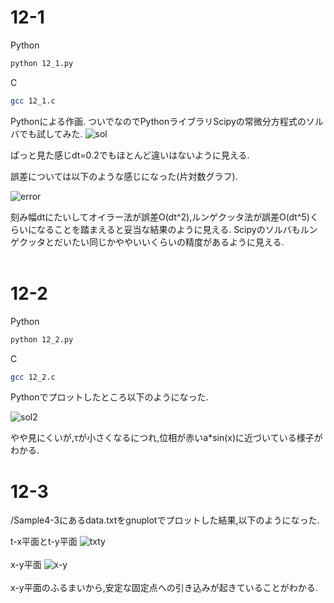 # 12-1
Python
```bash
python 12_1.py
```
C
```bash
gcc 12_1.c
```
Pythonによる作画.
ついでなのでPythonライブラリScipyの常微分方程式のソルバでも試してみた.
![sol](https://user-images.githubusercontent.com/55901554/80989982-9f668980-8e70-11ea-944c-ec7b0b871f81.png)

ぱっと見た感じdt=0.2でもほとんど違いはないように見える.

誤差については以下のような感じになった(片対数グラフ).

![error](https://user-images.githubusercontent.com/55901554/80990799-f1f47580-8e71-11ea-9357-bf6a7aec826f.png)

刻み幅dtにたいしてオイラー法が誤差O(dt^2),ルンゲクッタ法が誤差O(dt^5)くらいになることを踏まえると妥当な結果のように見える.
Scipyのソルバもルンゲクッタとだいたい同じかややいいくらいの精度があるように見える.
<br>
<br>

# 12-2
Python
```bash
python 12_2.py
```
C
```bash
gcc 12_2.c
```

Pythonでプロットしたところ以下のようになった.

![sol2](https://user-images.githubusercontent.com/55901554/80991320-ca51dd00-8e72-11ea-9750-5ff5d361ee78.png)

やや見にくいが,τが小さくなるにつれ,位相が赤いa*sin(x)に近づいている様子がわかる.

# 12-3

/Sample4-3にあるdata.txtをgnuplotでプロットした結果,以下のようになった.

t-x平面とt-y平面
![txty](https://user-images.githubusercontent.com/55901554/81002933-04c47580-8e85-11ea-9b04-e8f3ff057b4d.png)
<br><br>
x-y平面
![x-y](https://user-images.githubusercontent.com/55901554/81002955-0ee67400-8e85-11ea-918a-f89f2e3543f7.png)
<br><br>
x-y平面のふるまいから,安定な固定点への引き込みが起きていることがわかる.
<br><br>






